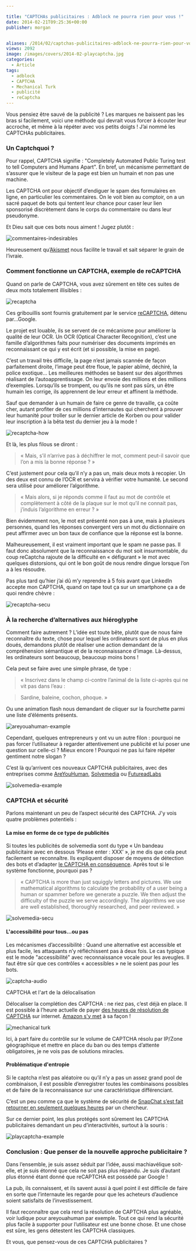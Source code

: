 ```yaml
---

title: "CAPTCHAs publicitaires : Adblock ne pourra rien pour vous !"
date: 2014-02-21T09:25:36+00:00
publisher: morgan


aliases: /2014/02/captchas-publicitaires-adblock-ne-pourra-rien-pour-vous/
views: 2092
image: /images/covers/2014-02-playcaptcha.jpg
categories:
  - Article
tags:
  - adblock
  - CAPTCHA
  - Mechanical Turk
  - publicité
  - reCaptcha
---
```

Vous pensiez être sauvé de la publicité ? Les marques ne baissent pas les bras si facilement, voici une méthode qui devrait vous forcer à écouter leur accroche, et même à la répéter avec vos petits doigts ! J’ai nommé les CAPTCHAs publicitaires.

### Un Captchquoi ?

Pour rappel, CAPTCHA signifie : "Completely Automated Public Turing test to tell Computers and Humans Apart". En bref, un mécanisme permettant de s’assurer que le visiteur de la page est bien un humain et non pas une machine.

Les CAPTCHA ont pour objectif d’endiguer le spam des formulaires en ligne, en particulier les commentaires. On le voit bien au comptoir, on a un sacré paquet de bots qui tentent leur chance pour caser leur lien sponsorisé discrètement dans le corps du commentaire ou dans leur pseudonyme.

Et Dieu sait que ces bots nous aiment ! Jugez plutôt :

![commentaires-indesirables](/images/misc/2014-02-commentaires-indesirables.jpg)

Heureusement qu’[Akismet](http://akismet.com/) nous facilite le travail et sait séparer le grain de l’ivraie.

### Comment fonctionne un CAPTCHA, exemple de reCAPTCHA

Quand on parle de CAPTCHA, vous avez sûrement en tête ces suites de deux mots totalement illisibles :

![recaptcha](/images/misc/2014-02-recaptcha.jpg)

Ces gribouillis sont fournis gratuitement par le service [reCAPTCHA](https://www.google.com/recaptcha), détenu par…Google.

Le projet est louable, ils se servent de ce mécanisme pour améliorer la qualité de leur OCR. Un OCR (Optical Character Recognition), c’est une famille d’algorithmes faits pour numériser des documents imprimés en reconnaissant ce qui y est écrit (et si possible, la mise en page).

C’est un travail très difficile, la page n’est jamais scannée de façon parfaitement droite, l’image peut être floue, le papier abîmé, déchiré, la police exotique… Les meilleures méthodes se basent sur des algorithmes réalisant de l’autoapprentissage. On leur envoie des millions et des millions d’exemples. Lorsqu’ils se trompent, ou qu’ils ne sont pas sûrs, un être humain les corrige, ils apprennent de leur erreur et affinent la méthode.

Sauf que demander à un humain de faire ce genre de travaille, ça coûte cher, autant profiter de ces millions d’internautes qui cherchent à prouver leur humanité pour troller sur le dernier article de Korben ou pour valider leur inscription à la bêta test du dernier jeu à la mode !

![recaptcha-how](/images/misc/2014-02-recaptcha-how.jpg)

Et là, les plus filous se diront :

> « Mais, s’il n’arrive pas à déchiffrer le mot, comment peut-il savoir que l’on a mis la bonne réponse ? »

C’est justement pour cela qu’il n’y a pas un, mais deux mots à recopier. Un des deux est connu de l’OCR et servira à vérifier votre humanité. Le second sera utilisé pour améliorer l’algorithme.

> « Mais alors, si je réponds comme il faut au mot de contrôle et complètement à côté de la plaque sur le mot qu’il ne connait pas, j’induis l’algorithme en erreur ? »

Bien évidemment non, le mot est présenté non pas à une, mais à plusieurs personnes, quand les réponses convergent vers un mot du dictionnaire on peut affirmer avec un bon taux de confiance que la réponse est la bonne.

Malheureusement, il est vraiment important que le spam ne passe pas. Il faut donc absolument que la reconnaissance du mot soit insurmontable, du coup reCaptcha rajoute de la difficulté en « défigurant » le mot avec quelques distorsions, qui ont le bon goût de nous rendre dingue lorsque l’on a à les résoudre.

Pas plus tard qu’hier j’ai dû m’y reprendre à 5 fois avant que LinkedIn accepte mon CAPTCHA, quand on tape tout ça sur un smartphone ça a de quoi rendre chèvre :

![recaptcha-secu](/images/misc/2014-02-recaptcha-secu.jpg)

### À la recherche d’alternatives aux hiéroglyphe

Comment faire autrement ? L’idée est toute bête, plutôt que de nous faire reconnaître du texte, chose pour lequel les ordinateurs sont de plus en plus doués, demandons plutôt de réaliser une action demandant de la compréhension sémantique et de la reconnaissance d’image. Là-dessus, les ordinateurs sont beaucoup, beaucoup moins bons !

Cela peut se faire avec une simple phrase, de type :

> « Inscrivez dans le champ ci-contre l’animal de la liste ci-après qui ne vit pas dans l’eau :

> Sardine, baleine, cochon, phoque. »

Ou une animation flash nous demandant de cliquer sur la fourchette parmi une liste d’éléments présents.

![areyouahuman-example](/images/misc/2014-02-areyouahuman-example.jpg)

Cependant, quelques entrepreneurs y ont vu un autre filon : pourquoi ne pas forcer l’utilisateur à regarder attentivement une publicité et lui poser une question sur celle-ci ? Mieux encore ! Pourquoi ne pas lui faire répéter gentiment notre slogan ?

C’est là qu’arrivent ces nouveaux CAPTCHA publicitaires, avec des entreprises comme [AreYouHuman](http://areyouahuman.com/demo-playthru/), [Solvemedia](http://www.solvemedia.com/advertisers/captcha-type-in) ou [FutureadLabs](http://www.futureadlabs.com/wp-content/uploads/2014/02/Publisher-PlayCaptcha-Infographic.png)

![solvemedia-example](/images/misc/2014-02-solvemedia-example.jpg)

### CAPTCHA et sécurité

Parlons maintenant un peu de l’aspect sécurité des CAPTCHA. J'y vois quatre problèmes potentiels :

#### La mise en forme de ce type de publicités

Si toutes les publicités de solvemedia sont du type « Un bandeau publicitaire avec en dessous ‘Please enter : XXX’ », je me dis que cela peut facilement se reconnaître. Ils expliquent disposer de moyens de détection des bots et d’adapter [le CAPTCHA en conséquence](http://www.solvemedia.com/security/index.html). Après tout si le système fonctionne, pourquoi pas ?

> « CAPTCHA is more than just squiggly letters and pictures. We use mathematical algorithms to calculate the probability of a user being a human or spammer before we generate a puzzle. We then adjust the difficulty of the puzzle we serve accordingly. The algorithms we use are well established, thoroughly researched, and peer reviewed. »

![solvemedia-secu](/images/misc/2014-02-solvemedia-secu.jpg)

#### L'accessibilité pour tous...ou pas

Les mécanismes d’accessibilité : Quand une alternative est accessible et plus facile, les attaquants n’y réfléchissent pas à deux fois. Le cas typique est le mode "accessibilité" avec reconnaissance vocale pour les aveugles. Il faut être sûr que ces contrôles « accessibles » ne le soient pas pour les bots.

![captcha-audio](/images/misc/2014-02-captcha-audio.jpg)

CAPTCHA et l'art de la délocalisation

Délocaliser la complétion des CAPTCHA : ne riez pas, c’est déjà en place. Il est possible à l’heure actuelle de payer [des heures de résolution de CAPTCHA](http://www.troyhunt.com/2012/01/breaking-captcha-with-automated-humans.html) sur internet. [Amazon s'y met](https://www.mturk.com/mturk/) à sa façon !

![mechanical turk](/images/misc/2014-02-mechanical-turk.jpg)

Ici, à part faire du contrôle sur le volume de CAPTCHA résolu par IP/Zone géographique et mettre en place du ban ou des temps d’attente obligatoires, je ne vois pas de solutions miracles.

#### Problématique d'entropie

Si le captcha n’est pas aléatoire ou qu’il n’y a pas un assez grand pool de combinaison, il est possible d’enregistrer toutes les combinaisons possibles et de faire de la reconnaissance sur une caractéristique différenciant.

C’est un peu comme ça que le système de sécurité de [SnapChat s’est fait retourner en seulement quelques heures](http://gadgets.ndtv.com/apps/news/snapchats-brand-new-find-the-ghost-security-feature-gets-hacked-474690) par un chercheur.

Sur ce dernier point, les plus protégés sont sûrement les CAPTCHA publicitaires demandant un peu d’interactivités, surtout à la souris :

![playcaptcha-example](/images/misc/2014-02-playcaptcha-example.jpg)

### Conclusion : Que penser de la nouvelle approche publicitaire ?

Dans l’ensemble, je suis assez séduit par l’idée, aussi machiavélique soit-elle, et je suis étonné que cela ne soit pas plus répandu. Je suis d’autant plus étonné étant donné que reCAPTCHA est possédé par Google !

La pub, ils connaissent, et ils savent aussi à quel point il est difficile de faire en sorte que l’internaute les regarde pour que les acheteurs d’audience soient satisfaits de l’investissement.

Il faut reconnaître que cela rend la résolution de CAPTCHA plus agréable, voir ludique pour areyouahuman par exemple. Tout ce qui rend la sécurité plus facile à supporter pour l’utilisateur est une bonne chose. Et une chose est sûre, les gens détestent les CAPTCHA classiques.

Et vous, que pensez-vous de ces CAPTCHA publicitaires ?
